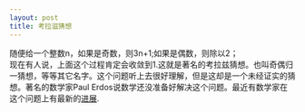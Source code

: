 ```yaml
---
layout: post
title: 考拉滋猜想
---
```

随便给一个整数n，如果是奇数，则3n+1;如果是偶数，则除以2；  
现在有人说，上面这个过程肯定会收敛到1.这就是著名的考拉兹猜想。也叫奇偶归一猜想，等等其它名字。这个问题听上去很好理解，但是这却是一个未经证实的猜想。著名的数学家Paul Erdos说数学还没准备好解决这个问题。最近有数学家在这个问题上有最新的[进展](https://terrytao.wordpress.com/2019/09/10/almost-all-collatz-orbits-attain-almost-bounded-values/).
